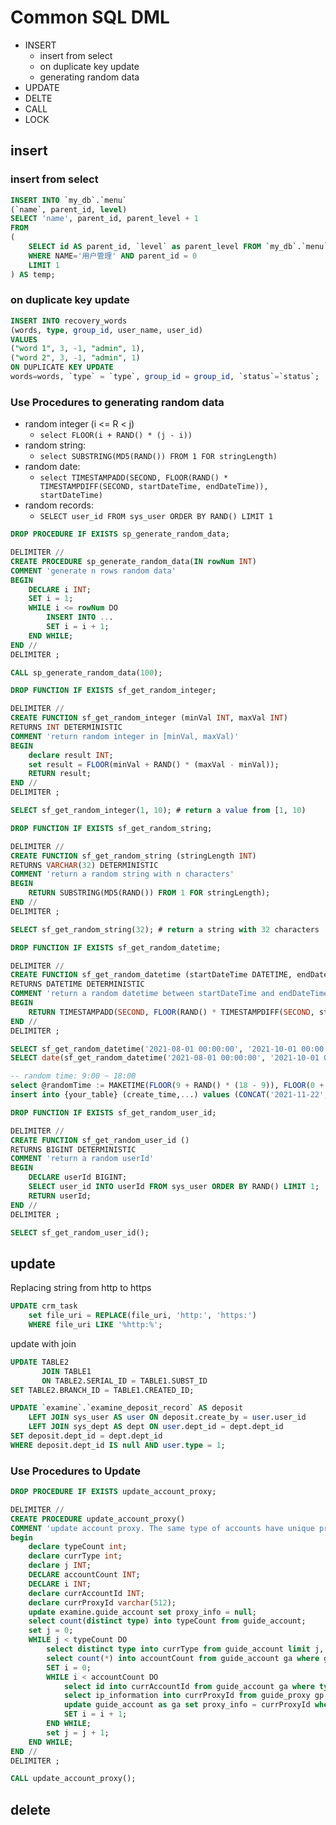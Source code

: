 # Common SQL DML

- INSERT
  - insert from select
  - on duplicate key update
  - generating random data
- UPDATE
- DELTE
- CALL
- LOCK

## insert

### insert from select

```sql
INSERT INTO `my_db`.`menu` 
(`name`, parent_id, level)
SELECT 'name', parent_id, parent_level + 1
FROM 
(
    SELECT id AS parent_id, `level` as parent_level FROM `my_db`.`menu` 
    WHERE NAME='用户管理' AND parent_id = 0
    LIMIT 1
) AS temp;
```

### on duplicate key update

```sql
INSERT INTO recovery_words
(words, type, group_id, user_name, user_id) 
VALUES 
("word 1", 3, -1, "admin", 1),
("word 2", 3, -1, "admin", 1)
ON DUPLICATE KEY UPDATE 
words=words, `type` = `type`, group_id = group_id, `status`=`status`;
```

### Use Procedures to generating random data

- random integer (i <= R < j)
  - `select FLOOR(i + RAND() * (j - i))`
- random string: 
  - `select SUBSTRING(MD5(RAND()) FROM 1 FOR stringLength) `
- random date:
  - `select TIMESTAMPADD(SECOND, FLOOR(RAND() * TIMESTAMPDIFF(SECOND, startDateTime, endDateTime)), startDateTime)`
- random records: 
  - `SELECT user_id FROM sys_user ORDER BY RAND() LIMIT 1`

```sql
DROP PROCEDURE IF EXISTS sp_generate_random_data;

DELIMITER //
CREATE PROCEDURE sp_generate_random_data(IN rowNum INT)
COMMENT 'generate n rows random data'
BEGIN
	DECLARE i INT;
    SET i = 1;
    WHILE i <= rowNum DO
    	INSERT INTO ...
        SET i = i + 1;
	END WHILE;
END //
DELIMITER ;

CALL sp_generate_random_data(100);
```

```sql
DROP FUNCTION IF EXISTS sf_get_random_integer;

DELIMITER //
CREATE FUNCTION sf_get_random_integer (minVal INT, maxVal INT)
RETURNS INT DETERMINISTIC
COMMENT 'return random integer in [minVal, maxVal)'
BEGIN
    declare result INT;
    set result = FLOOR(minVal + RAND() * (maxVal - minVal));
    RETURN result;  
END //
DELIMITER ;

SELECT sf_get_random_integer(1, 10); # return a value from [1, 10)
```

```sql
DROP FUNCTION IF EXISTS sf_get_random_string;

DELIMITER //
CREATE FUNCTION sf_get_random_string (stringLength INT)
RETURNS VARCHAR(32) DETERMINISTIC
COMMENT 'return a random string with n characters'
BEGIN
	RETURN SUBSTRING(MD5(RAND()) FROM 1 FOR stringLength);
END //
DELIMITER ;

SELECT sf_get_random_string(32); # return a string with 32 characters
```

```sql
DROP FUNCTION IF EXISTS sf_get_random_datetime;

DELIMITER //
CREATE FUNCTION sf_get_random_datetime (startDateTime DATETIME, endDateTime DATETIME)
RETURNS DATETIME DETERMINISTIC
COMMENT 'return a random datetime between startDateTime and endDateTime'
BEGIN
	RETURN TIMESTAMPADD(SECOND, FLOOR(RAND() * TIMESTAMPDIFF(SECOND, startDateTime, endDateTime)), startDateTime);
END //
DELIMITER ;

SELECT sf_get_random_datetime('2021-08-01 00:00:00', '2021-10-01 00:00:00');
SELECT date(sf_get_random_datetime('2021-08-01 00:00:00', '2021-10-01 00:00:00'));
```

```sql
-- random time: 9:00 ~ 18:00
select @randomTime := MAKETIME(FLOOR(9 + RAND() * (18 - 9)), FLOOR(0 + RAND() * (59 - 0)), FLOOR(0 + RAND() * (59 - 0)))
insert into {your_table} (create_time,...) values (CONCAT('2021-11-22', @randomTime),...)
```

```sql
DROP FUNCTION IF EXISTS sf_get_random_user_id;

DELIMITER //
CREATE FUNCTION sf_get_random_user_id ()
RETURNS BIGINT DETERMINISTIC
COMMENT 'return a random userId'
BEGIN
	DECLARE userId BIGINT;
	SELECT user_id INTO userId FROM sys_user ORDER BY RAND() LIMIT 1;
	RETURN userId;
END //
DELIMITER ;

SELECT sf_get_random_user_id();
```



## update

Replacing string from http to https

```sql
UPDATE crm_task
	set file_uri = REPLACE(file_uri, 'http:', 'https:')
	WHERE file_uri LIKE '%http:%';
```

update with join

```sql
UPDATE TABLE2
       JOIN TABLE1
       ON TABLE2.SERIAL_ID = TABLE1.SUBST_ID
SET TABLE2.BRANCH_ID = TABLE1.CREATED_ID;
```

```sql
UPDATE `examine`.`examine_deposit_record` AS deposit
	LEFT JOIN sys_user AS user ON deposit.create_by = user.user_id
	LEFT JOIN sys_dept AS dept ON user.dept_id = dept.dept_id 
SET deposit.dept_id = dept.dept_id
WHERE deposit.dept_id IS null AND user.type = 1;
```

### Use Procedures to Update

```sql
DROP PROCEDURE IF EXISTS update_account_proxy;

DELIMITER //
CREATE PROCEDURE update_account_proxy()
COMMENT 'update account proxy. The same type of accounts have unique proxy_id'
begin
    declare typeCount int;
    declare currType int;
    declare j INT;
    DECLARE accountCount INT;
    DECLARE i INT;
    declare currAccountId INT;
    declare currProxyId varchar(512);
    update examine.guide_account set proxy_info = null;
    select count(distinct type) into typeCount from guide_account;
    set j = 0;
    WHILE j < typeCount DO
        select distinct type into currType from guide_account limit j, 1;
        select count(*) into accountCount from guide_account ga where ga.`type` = currType;
        SET i = 0;
        WHILE i < accountCount DO
            select id into currAccountId from guide_account ga where type = currType order by id asc  limit i, 1;
            select ip_information into currProxyId from guide_proxy gp where status = 1 order by id asc limit i, 1;
            update guide_account as ga set proxy_info = currProxyId where id = currAccountId;
            SET i = i + 1;
        END WHILE;
        set j = j + 1;
    END WHILE;
END //
DELIMITER ;

CALL update_account_proxy();
```



## delete